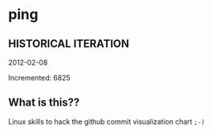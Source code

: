 # ping

## HISTORICAL ITERATION
2012-02-08

Incremented: 6825

## What is this?? 
Linux skills to hack the github commit visualization chart `;-)`
